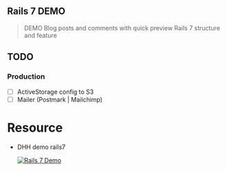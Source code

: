 Rails 7 DEMO
---

> DEMO Blog posts and comments with quick preview Rails 7 structure and feature

## TODO

### Production

- [ ] ActiveStorage config to S3
- [ ] Mailer (Postmark | Mailchimp)

# Resource

- DHH demo rails7

   [![Rails 7 Demo](https://img.youtube.com/vi/mpWFrUwAN88/0.jpg)](https://www.youtube.com/watch?v=mpWFrUwAN88)

